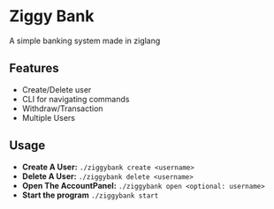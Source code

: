# Ziggy Bank

A simple banking system made in ziglang


## Features

- Create/Delete user
- CLI for navigating commands
- Withdraw/Transaction
- Multiple Users

## Usage

- **Create A User:** `./ziggybank create <username>`
- **Delete A User:** `./ziggybank delete <username>`
- **Open The AccountPanel:** `./ziggybank open <optional: username>`
- **Start the program** `./ziggybank start`